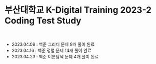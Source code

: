 # 부산대학교 K-Digital Training 2023-2 Coding Test Study
<br/>

+ 2023.04.09 : 백준 그리디 문제 9개 풀이 완료
+ 2023.04.16 : 백준 정렬 문제 14개 풀이 완료
+ 2023.04.23 : 백준 이분탐색 문제 4개 풀이 완료